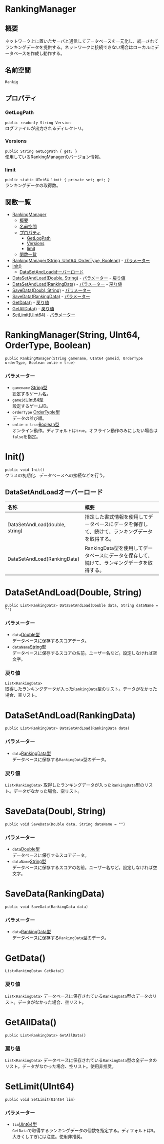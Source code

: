 # RankingManager

## 概要
ネットワーク上に置いたサーバと通信してデータベースを一元化し、統一されてランキングデータを提供する。ネットワークに接続できない場合はローカルにデータベースを作成し動作する。

## 名前空間
`Rankig`

## プロパティ
### GetLogPath
`public readonly String Version`  
ログファイルが出力されるディレクトリ。
### Versions
`public String GetLogPath { get; }`  
使用しているRankingManagerのバージョン情報。
### limit
`public static UInt64 limit { private set; get; }`  
ランキングデータの取得数。

## 関数一覧

<!-- TOC -->

- [RankingManager](#rankingmanager)
    - [概要](#概要)
    - [名前空間](#名前空間)
    - [プロパティ](#プロパティ)
        - [GetLogPath](#getlogpath)
        - [Versions](#versions)
        - [limit](#limit)
    - [関数一覧](#関数一覧)
- [RankingManager(String, UInt64, OrderType, Boolean)](#rankingmanagerstring-uint64-ordertype-boolean)
        - [パラメーター](#パラメーター)
- [Init()](#init)
    - [DataSetAndLoadオーバーロード](#datasetandloadオーバーロード)
- [DataSetAndLoad(Double, String)](#datasetandloaddouble-string)
        - [パラメーター](#パラメーター-1)
        - [戻り値](#戻り値)
- [DataSetAndLoad(RankingData)](#datasetandloadrankingdata)
        - [パラメーター](#パラメーター-2)
        - [戻り値](#戻り値-1)
- [SaveData(Doubl, String)](#savedatadoubl-string)
        - [パラメーター](#パラメーター-3)
- [SaveData(RankingData)](#savedatarankingdata)
        - [パラメーター](#パラメーター-4)
- [GetData()](#getdata)
        - [戻り値](#戻り値-2)
- [GetAllData()](#getalldata)
        - [戻り値](#戻り値-3)
- [SetLimit(UInt64)](#setlimituint64)
        - [パラメーター](#パラメーター-5)

<!-- /TOC -->


# RankingManager(String, UInt64, OrderType, Boolean)
`public RankingManager(String gamename, UInt64 gameid, OrderType orderType, Boolean onlie = true)`
### パラメーター
- `gamename` [String型](https://docs.microsoft.com/ja-jp/dotnet/api/system.string?redirectedfrom=MSDN&view=netframework-4.7.2)  
設定するゲーム名。
- `gameid`[UInt64型](https://docs.microsoft.com/ja-jp/dotnet/api/system.uint64?redirectedfrom=MSDN&view=netframework-4.7.2)  
設定するゲームID。
- `orderType` [OrderTyple型]()  
データの並び順。
- `onlie = true`[Boolean型](https://docs.microsoft.com/ja-jp/dotnet/csharp/language-reference/keywords/bool)  
オンライン動作。ディフォルトは`true`。オフライン動作のみにしたい場合は`false`を指定。

# Init()
`public void Init()`  
クラスの初期化、データベースへの接続などを行う。

## DataSetAndLoadオーバーロード

| 名称 | 概要 |
| :- | :- |
| DataSetAndLoad(double, string) | 指定した書式情報を使用してデータベースにデータを保存して、続けて、ランキングデータを取得する。 |
| DataSetAndLoad(RankingData) | RankingData型を使用してデータベースにデータを保存して、続けて、ランキングデータを取得する。 |

# DataSetAndLoad(Double, String)
`public List<RankingData> DataSetAndLoad(Double data, String dataName = "")`

### パラメーター
- `data`[Double型](https://docs.microsoft.com/ja-jp/dotnet/csharp/language-reference/keywords/double)  
データベースに保存するスコアデータ。
- `dataName`[String型](https://docs.microsoft.com/ja-jp/dotnet/api/system.string?redirectedfrom=MSDN&view=netframework-4.7.2)  
データベースに保存するスコアの名前。ユーザー名など。設定しなければ空文字。

### 戻り値
`List<RankingData>`  
取得したランキングデータが入った`RankingData`型のリスト。データがなかった場合、空リスト。


# DataSetAndLoad(RankingData)
`public List<RankingData> DataSetAndLoad(RankingData data)`

### パラメーター
- `data`[RankingData型]()  
データベースに保存する`RankingData`型のデータ。

### 戻り値
`List<RankingData>`
取得したランキングデータが入った`RankingData`型のリスト。データがなかった場合、空リスト。

# SaveData(Doubl, String)
`public void SaveData(Double data, String dataName = "")`

### パラメーター
- `data`[Double型](https://docs.microsoft.com/ja-jp/dotnet/csharp/language-reference/keywords/double)  
データベースに保存するスコアデータ。
- `dataName`[String型](https://docs.microsoft.com/ja-jp/dotnet/api/system.string?redirectedfrom=MSDN&view=netframework-4.7.2)  
データベースに保存するスコアの名前。ユーザー名など。設定しなければ空文字。

# SaveData(RankingData)
`public void SaveData(RankingData data)`

### パラメーター
-   `data`[RankingData型]()  
データベースに保存する`RankingData`型のデータ。

# GetData()
`List<RankingData> GetData()`   

### 戻り値
`List<RankingData>`
データベースに保存されている`RankingData`型のデータのリスト。データがなかった場合、空リスト。

# GetAllData()
`public List<RankingData> GetAllData()`

### 戻り値
`List<RankingData>`
データベースに保存されている`RankingData`型の全データのリスト。データがなかった場合、空リスト。使用非推奨。

# SetLimit(UInt64)
`public void SetLimit(UInt64 lim)`

### パラメーター
- `lim`[UInt64型](https://docs.microsoft.com/ja-jp/dotnet/api/system.uint64?redirectedfrom=MSDN&view=netframework-4.7.2)  
`GetData`で取得するランキングデータの個数を指定する。ディフォルトは`5`。大きくしすぎには注意。使用非推奨。